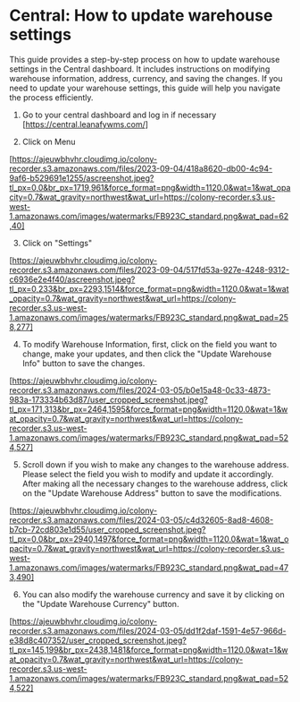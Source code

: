 # Central: How to update warehouse settings

This guide provides a step-by-step process on how to update warehouse settings in the Central dashboard. It includes instructions on modifying warehouse information, address, currency, and saving the changes. If you need to update your warehouse settings, this guide will help you navigate the process efficiently.

1. Go to your central dashboard and log in if necessary [https://central.leanafywms.com/]


2. Click on Menu

[https://ajeuwbhvhr.cloudimg.io/colony-recorder.s3.amazonaws.com/files/2023-09-04/418a8620-db00-4c94-9af6-b529691e1255/ascreenshot.jpeg?tl_px=0,0&br_px=1719,961&force_format=png&width=1120.0&wat=1&wat_opacity=0.7&wat_gravity=northwest&wat_url=https://colony-recorder.s3.us-west-1.amazonaws.com/images/watermarks/FB923C_standard.png&wat_pad=62,40]


3. Click on "Settings"

[https://ajeuwbhvhr.cloudimg.io/colony-recorder.s3.amazonaws.com/files/2023-09-04/517fd53a-927e-4248-9312-c6936e2e4f40/ascreenshot.jpeg?tl_px=0,233&br_px=2293,1514&force_format=png&width=1120.0&wat=1&wat_opacity=0.7&wat_gravity=northwest&wat_url=https://colony-recorder.s3.us-west-1.amazonaws.com/images/watermarks/FB923C_standard.png&wat_pad=258,277]


4. To modify Warehouse Information, first, click on the field you want to change, make your updates, and then click the "Update Warehouse Info" button to save the changes.

[https://ajeuwbhvhr.cloudimg.io/colony-recorder.s3.amazonaws.com/files/2024-03-05/b0e15a48-0c33-4873-983a-173334b63d87/user_cropped_screenshot.jpeg?tl_px=171,313&br_px=2464,1595&force_format=png&width=1120.0&wat=1&wat_opacity=0.7&wat_gravity=northwest&wat_url=https://colony-recorder.s3.us-west-1.amazonaws.com/images/watermarks/FB923C_standard.png&wat_pad=524,527]


5. Scroll down if you wish to make any changes to the warehouse address. Please select the field you wish to modify and update it accordingly. After making all the necessary changes to the warehouse address, click on the "Update Warehouse Address" button to save the modifications.

[https://ajeuwbhvhr.cloudimg.io/colony-recorder.s3.amazonaws.com/files/2024-03-05/c4d32605-8ad8-4608-b7cb-72cd803e1d55/user_cropped_screenshot.jpeg?tl_px=0,0&br_px=2940,1497&force_format=png&width=1120.0&wat=1&wat_opacity=0.7&wat_gravity=northwest&wat_url=https://colony-recorder.s3.us-west-1.amazonaws.com/images/watermarks/FB923C_standard.png&wat_pad=473,490]


6. You can also modify the warehouse currency and save it by clicking on the "Update Warehouse Currency" button.

[https://ajeuwbhvhr.cloudimg.io/colony-recorder.s3.amazonaws.com/files/2024-03-05/dd1f2daf-1591-4e57-966d-e38d8c407352/user_cropped_screenshot.jpeg?tl_px=145,199&br_px=2438,1481&force_format=png&width=1120.0&wat=1&wat_opacity=0.7&wat_gravity=northwest&wat_url=https://colony-recorder.s3.us-west-1.amazonaws.com/images/watermarks/FB923C_standard.png&wat_pad=524,522]